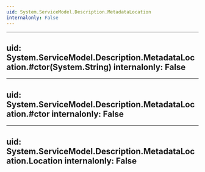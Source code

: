 ```yaml
---
uid: System.ServiceModel.Description.MetadataLocation
internalonly: False
---
```


---
uid: System.ServiceModel.Description.MetadataLocation.#ctor(System.String)
internalonly: False
---

---
uid: System.ServiceModel.Description.MetadataLocation.#ctor
internalonly: False
---

---
uid: System.ServiceModel.Description.MetadataLocation.Location
internalonly: False
---
